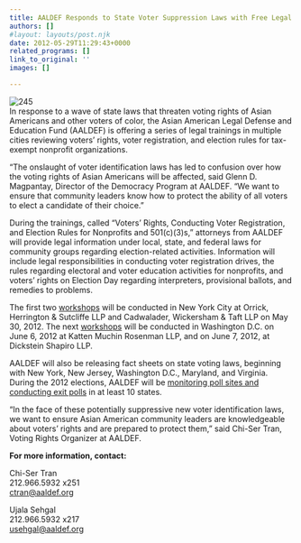```yaml
---
title: AALDEF Responds to State Voter Suppression Laws with Free Legal Trainings
authors: []
#layout: layouts/post.njk
date: 2012-05-29T11:29:43+0000
related_programs: []
link_to_original: ''
images: []

---
```

![245](/uploads/245_Voter%20Registration%20Trainings.jpg)  
In response to a wave of state laws that threaten voting rights of Asian Americans and other voters of color, the Asian American Legal Defense and Education Fund (AALDEF) is offering a series of legal trainings in multiple cities reviewing voters’ rights, voter registration, and election rules for tax-exempt nonprofit organizations.

“The onslaught of voter identification laws has led to confusion over how the voting rights of Asian Americans will be affected, said Glenn D. Magpantay, Director of the Democracy Program at AALDEF. “We want to ensure that community leaders know how to protect the ability of all voters to elect a candidate of their choice.”

During the trainings, called “Voters’ Rights, Conducting Voter Registration, and Election Rules for Nonprofits and 501(c)(3)s,” attorneys from AALDEF will provide legal information under local, state, and federal laws for community groups regarding election-related activities. Information will include legal responsibilities in conducting voter registration drives, the rules regarding electoral and voter education activities for nonprofits, and voters’ rights on Election Day regarding interpreters, provisional ballots, and remedies to problems.

The first two [workshops](/uploads/pdf/Flyr%20-%20NYC%20Voting%20Rights%20Workshops%202012.pdf) will be conducted in New York City at Orrick, Herrington & Sutcliffe LLP and Cadwalader, Wickersham & Taft LLP on May 30, 2012. The next [workshops](/uploads/pdf/Flyr%20-%20DC%20Voting%20Rights%20Workshops%202012.pdf) will be conducted in Washington D.C. on June 6, 2012 at Katten Muchin Rosenman LLP, and on June 7, 2012, at Dickstein Shapiro LLP.

AALDEF will also be releasing fact sheets on state voting laws, beginning with New York, New Jersey, Washington D.C., Maryland, and Virginia. During the 2012 elections, AALDEF will be [monitoring poll sites and conducting exit polls](/press-release/aaldef-to-monitor-asian-american-voting-rights-and-preferences-in-10-states-for-2012-elections/) in at least 10 states.

“In the face of these potentially suppressive new voter identification laws, we want to ensure Asian American community leaders are knowledgeable about voters’ rights and are prepared to protect them,” said Chi-Ser Tran, Voting Rights Organizer at AALDEF.

**For more information, contact:**

Chi-Ser Tran  
212\.966.5932 x251  
[ctran@aaldef.org](mailto:ctran@aaldef.org)

Ujala Sehgal  
212\.966.5932 x217  
[usehgal@aaldef.org](mailto:usehgal@aaldef.org)